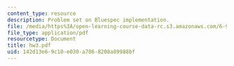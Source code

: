 ```yaml
---
content_type: resource
description: Problem set on Bluespec implementation.
file: /media/https%3A/open-learning-course-data-rc.s3.amazonaws.com/6-973-communication-system-design-spring-2006/142d13e69c10e030a7868208a89988bf_hw3.pdf
file_type: application/pdf
resourcetype: Document
title: hw3.pdf
uid: 142d13e6-9c10-e030-a786-8208a89988bf
---
```

